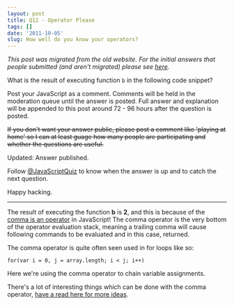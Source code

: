 ```yaml
---
layout: post
title: Q12 - Operator Please
tags: []
date: '2011-10-05'
slug: How well do you know your operators?
---
```

*This post was migrated from the old website. For the initial answers that people submitted (and aren't migrated) please see [here][4].*

What is the result of executing function `b` in the following code snippet?

<script src="https://gist.github.com/1238701.js"> </script>

Post your JavaScript as a comment. Comments will be held in the moderation queue until the answer is posted. Full answer and explanation will be appended to this post around 72 - 96 hours after the question is posted.

<span style="text-decoration: line-through;">If you don't want your answer public, please post a comment like 'playing at home' so I can at least guage how many people are participating and whether the questions are useful.</span>  

Updated: Answer published.

Follow [@JavaScriptQuiz][1] to know when the answer is up and to catch the next question.

Happy hacking.

* * *

The result of executing the function **b** is **2**, and this is because of the [comma is an operator][2] in JavaScript! The comma operator is the very bottom of the operator evaluation stack, meaning a trailing comma will cause following commands to be evaluated and in this case, returned.

The comma operator is quite often seen used in for loops like so:

`for(var i = 0, j = array.length; i < j; i++)`

Here we're using the comma operator to chain variable assignments.

There's a lot of interesting things which can be done with the comma operator, [have a read here for more ideas][3].

 [1]: http://twitter.com/JavaScriptQuiz
 [2]: http://es5.github.com/#x11.14
 [3]: http://javascriptweblog.wordpress.com/2011/04/04/the-javascript-comma-operator/
 [4]: http://javascriptquiz.posterous.com/q12-operator-please